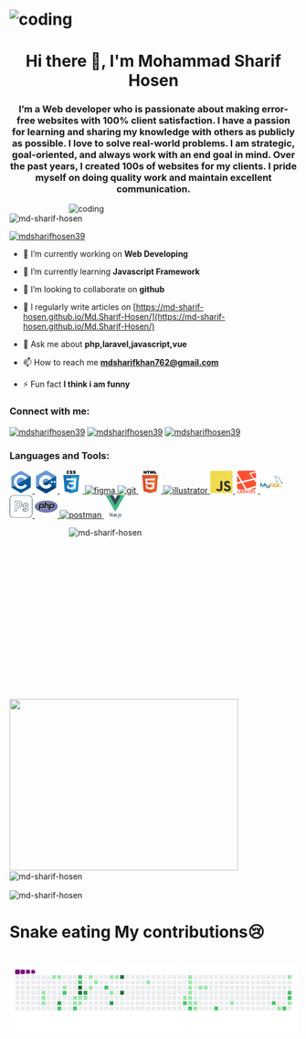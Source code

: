# <img align="center" alt="coding" width="980" height="300" src="https://pbs.twimg.com/media/FiRGS97VUAEeYV6?format=jpg&name=small">



<h1 align="center">Hi there 👋, I'm Mohammad Sharif Hosen</h1>
<h3 align="center">I’m a Web developer who is passionate about making error-free websites with 100% client satisfaction. I have a passion for learning and sharing my knowledge with others as publicly as possible. I love to solve real-world problems. I am strategic, goal-oriented, and always work with an end goal in mind. Over the past years, I created 100s of websites for my clients. I pride myself on doing quality work and maintain excellent communication.</h3>
<!-- <img align="right" alt="coding" width="400" src="https://cdn.dribbble.com/users/1162077/screenshots/3848914/programmer.gif">  -->
<img align="right" alt="coding" width="400" src="https://cdn.dribbble.com/users/730703/screenshots/6581243/avento.gif"> 
<p align="left"> <img src="https://komarev.com/ghpvc/?username=md-sharif-hosen&label=Profile%20views&color=0e75b6&style=flat" alt="md-sharif-hosen" /> </p>

<p align="left"> <a href="https://twitter.com/mdsharifhosen39" target="blank"><img src="https://img.shields.io/twitter/follow/mdsharifhosen39?logo=twitter&style=for-the-badge" alt="mdsharifhosen39" /></a> </p>

- 🔭 I’m currently working on **Web Developing**

- 🌱 I’m currently learning **Javascript Framework**

- 👯 I’m looking to collaborate on **github**

- 📝 I regularly write articles on [https://md-sharif-hosen.github.io/Md.Sharif-Hosen/](https://md-sharif-hosen.github.io/Md.Sharif-Hosen/)

- 💬 Ask me about **php,laravel,javascript,vue**

- 📫 How to reach me **mdsharifkhan762@gmail.com**

- ⚡ Fun fact **I think i am funny**

<h3 align="left">Connect with me:</h3>
<p align="left">
<a href="https://twitter.com/mdsharifhosen39" target="blank"><img align="center" src="https://raw.githubusercontent.com/rahuldkjain/github-profile-readme-generator/master/src/images/icons/Social/twitter.svg" alt="mdsharifhosen39" height="30" width="40" /></a>
<a href="https://linkedin.com/in/mdsharifhosen39" target="blank"><img align="center" src="https://raw.githubusercontent.com/rahuldkjain/github-profile-readme-generator/master/src/images/icons/Social/linked-in-alt.svg" alt="mdsharifhosen39" height="30" width="40" /></a>
<a href="https://instagram.com/mdsharifhosen39" target="blank"><img align="center" src="https://raw.githubusercontent.com/rahuldkjain/github-profile-readme-generator/master/src/images/icons/Social/instagram.svg" alt="mdsharifhosen39" height="30" width="40" /></a>
</p>

<h3 align="left">Languages and Tools:</h3>
<p align="left"> <a href="https://www.cprogramming.com/" target="_blank" rel="noreferrer"> <img src="https://raw.githubusercontent.com/devicons/devicon/master/icons/c/c-original.svg" alt="c" width="40" height="40"/> </a> <a href="https://www.w3schools.com/cpp/" target="_blank" rel="noreferrer"> <img src="https://raw.githubusercontent.com/devicons/devicon/master/icons/cplusplus/cplusplus-original.svg" alt="cplusplus" width="40" height="40"/> </a> <a href="https://www.w3schools.com/css/" target="_blank" rel="noreferrer"> <img src="https://raw.githubusercontent.com/devicons/devicon/master/icons/css3/css3-original-wordmark.svg" alt="css3" width="40" height="40"/> </a> <a href="https://www.figma.com/" target="_blank" rel="noreferrer"> <img src="https://www.vectorlogo.zone/logos/figma/figma-icon.svg" alt="figma" width="40" height="40"/> </a> <a href="https://git-scm.com/" target="_blank" rel="noreferrer"> <img src="https://www.vectorlogo.zone/logos/git-scm/git-scm-icon.svg" alt="git" width="40" height="40"/> </a> <a href="https://www.w3.org/html/" target="_blank" rel="noreferrer"> <img src="https://raw.githubusercontent.com/devicons/devicon/master/icons/html5/html5-original-wordmark.svg" alt="html5" width="40" height="40"/> </a> <a href="https://www.adobe.com/in/products/illustrator.html" target="_blank" rel="noreferrer"> <img src="https://www.vectorlogo.zone/logos/adobe_illustrator/adobe_illustrator-icon.svg" alt="illustrator" width="40" height="40"/> </a> <a href="https://developer.mozilla.org/en-US/docs/Web/JavaScript" target="_blank" rel="noreferrer"> <img src="https://raw.githubusercontent.com/devicons/devicon/master/icons/javascript/javascript-original.svg" alt="javascript" width="40" height="40"/> </a> <a href="https://laravel.com/" target="_blank" rel="noreferrer"> <img src="https://raw.githubusercontent.com/devicons/devicon/master/icons/laravel/laravel-plain-wordmark.svg" alt="laravel" width="40" height="40"/> </a> <a href="https://www.mysql.com/" target="_blank" rel="noreferrer"> <img src="https://raw.githubusercontent.com/devicons/devicon/master/icons/mysql/mysql-original-wordmark.svg" alt="mysql" width="40" height="40"/> </a> <a href="https://www.photoshop.com/en" target="_blank" rel="noreferrer"> <img src="https://raw.githubusercontent.com/devicons/devicon/master/icons/photoshop/photoshop-line.svg" alt="photoshop" width="40" height="40"/> </a> <a href="https://www.php.net" target="_blank" rel="noreferrer"> <img src="https://raw.githubusercontent.com/devicons/devicon/master/icons/php/php-original.svg" alt="php" width="40" height="40"/> </a> <a href="https://postman.com" target="_blank" rel="noreferrer"> <img src="https://www.vectorlogo.zone/logos/getpostman/getpostman-icon.svg" alt="postman" width="40" height="40"/> </a> <a href="https://vuejs.org/" target="_blank" rel="noreferrer"> <img src="https://raw.githubusercontent.com/devicons/devicon/master/icons/vuejs/vuejs-original-wordmark.svg" alt="vuejs" width="40" height="40"/> </a> </p>


<p><img align="right" width="400"  height="300" src="https://github-readme-stats.vercel.app/api/top-langs?username=md-sharif-hosen&show_icons=true&locale=en&layout=compact" alt="md-sharif-hosen" /></p>
<p><img align="left" width="400"  height="300"  src="https://github-readme-stats.vercel.app/api/top-langs/?username=Md-Sharif-Hosen" /></p>

<p>&nbsp;<img align="center" src="https://github-readme-stats.vercel.app/api?username=md-sharif-hosen&show_icons=true&locale=en" alt="md-sharif-hosen" /></p>

<p><img align="center" src="https://github-readme-streak-stats.herokuapp.com/?user=md-sharif-hosen&" alt="md-sharif-hosen" /></p>

# Snake eating My contributions😢

# ![snake gif](https://github.com/md-sharif-hosen/md-sharif-hosen/blob/output/github-contribution-grid-snake.gif)
